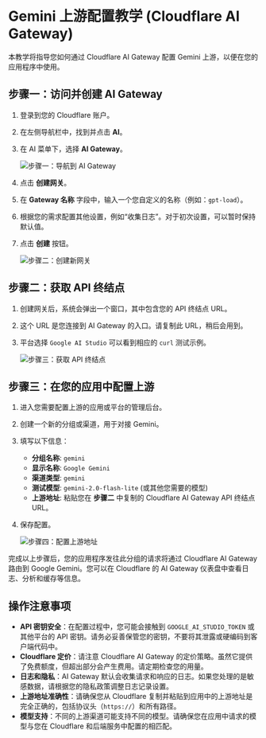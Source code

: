# Gemini 上游配置教学 (Cloudflare AI Gateway)

本教学将指导您如何通过 Cloudflare AI Gateway 配置 Gemini 上游，以便在您的应用程序中使用。

## 步骤一：访问并创建 AI Gateway

1.  登录到您的 Cloudflare 账户。
2.  在左侧导航栏中，找到并点击 **AI**。
3.  在 AI 菜单下，选择 **AI Gateway**。

    ![步骤一：导航到 AI Gateway](images/image1.png)

4.  点击 **创建网关**。
5.  在 **Gateway 名称** 字段中，输入一个您自定义的名称（例如：`gpt-load`）。
6.  根据您的需求配置其他设置，例如“收集日志”。对于初次设置，可以暂时保持默认值。
7.  点击 **创建** 按钮。

    ![步骤二：创建新网关](images/image2.png)

## 步骤二：获取 API 终结点

1.  创建网关后，系统会弹出一个窗口，其中包含您的 API 终结点 URL。
2.  这个 URL 是您连接到 AI Gateway 的入口。请复制此 URL，稍后会用到。
3.  平台选择 `Google AI Studio` 可以看到相应的 `curl` 测试示例。

    ![步骤三：获取 API 终结点](images/image3.png)

## 步骤三：在您的应用中配置上游

1.  进入您需要配置上游的应用或平台的管理后台。
2.  创建一个新的分组或渠道，用于对接 Gemini。
3.  填写以下信息：
    *   **分组名称**: `gemini`
    *   **显示名称**: `Google Gemini`
    *   **渠道类型**: `gemini`
    *   **测试模型**: `gemini-2.0-flash-lite` (或其他您需要的模型)
    *   **上游地址**: 粘贴您在 **步骤二** 中复制的 Cloudflare AI Gateway API 终结点 URL。
4.  保存配置。

    ![步骤四：配置上游地址](images/image4.png)

完成以上步骤后，您的应用程序发往此分组的请求将通过 Cloudflare AI Gateway 路由到 Google Gemini。您可以在 Cloudflare 的 AI Gateway 仪表盘中查看日志、分析和缓存等信息。

## 操作注意事项

*   **API 密钥安全**：在配置过程中，您可能会接触到 `GOOGLE_AI_STUDIO_TOKEN` 或其他平台的 API 密钥。请务必妥善保管您的密钥，不要将其泄露或硬编码到客户端代码中。
*   **Cloudflare 定价**：请注意 Cloudflare AI Gateway 的定价策略。虽然它提供了免费额度，但超出部分会产生费用。请定期检查您的用量。
*   **日志和隐私**：AI Gateway 默认会收集请求和响应的日志。如果您处理的是敏感数据，请根据您的隐私政策调整日志记录设置。
*   **上游地址准确性**：请确保您从 Cloudflare 复制并粘贴到应用中的上游地址是完全正确的，包括协议头（`https://`）和所有路径。
*   **模型支持**：不同的上游渠道可能支持不同的模型。请确保您在应用中请求的模型与您在 Cloudflare 和后端服务中配置的相匹配。